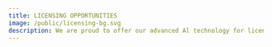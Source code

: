 ```yaml
---
title: LICENSING OPPORTUNITIES
image: /public/licensing-bg.svg
description: We are proud to offer our advanced Al technology for licensing subscriptions to other media entities. Whether you're a traditional media outlet seeking to enhance your digital presence or a digital media platform aiming to incorporate Al capabilities, Mindplex provides customizable solutions tailored to your specific needs.
---
```

